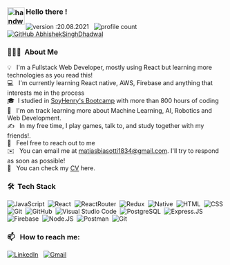 
### <img alt="handwavegif" src="https://user-images.githubusercontent.com/39513876/112366216-8cfe7400-8cfe-11eb-8116-7d3dbae20e97.gif" width='40' align="left"/> Hello there !

![version :20.08.2021](https://img.shields.io/badge/version-20.08.2021-informational) &nbsp;
![profile count](https://komarev.com/ghpvc/?username=matias183&color=red)&nbsp;
[![GitHub AbhishekSinghDhadwal](https://img.shields.io/github/followers/matias183?label=follow&style=social)](https://github.com/AbhishekSinghDhadwal)&nbsp;


### 👨🏻‍💻 &nbsp;About Me

💡 &nbsp; I'm a Fullstack Web Developer, mostly using React but learning more technologies as you read this! \
💻 &nbsp; I'm currently learning React native, AWS, Firebase and anything that interests me in the process\
🎓&nbsp; I studied in [SoyHenry's Bootcamp](https://www.soyhenry.com) with more than 800 hours of coding\
🌱 &nbsp; I'm on track learning more about Machine Learning, AI, Robotics and Web Development.\
✍️ &nbsp; In my free time, I play games, talk to, and study together with my friends!.\
💬 &nbsp; Feel free to reach out to me\
✉️ &nbsp; You can email me at matiasbiasotti1834@gmail.com. I'll try to respond as soon as possible!\
📄 &nbsp; You can check my [CV](https://drive.google.com/file/d/1vVxyhHY2EgNyablizov9YBUBpDD55rVS/view?usp=sharing) here.

### 🛠 &nbsp;Tech Stack

![JavaScript](https://img.shields.io/badge/-JavaScript-05122A?style=flat&logo=javascript)&nbsp;
![React](https://img.shields.io/badge/React-20232A?style=flat&logo=react&logoColor=61DAFB)&nbsp;
![ReactRouter](https://img.shields.io/badge/React_Router-CA4245?style=flat&logo=react-router&logoColor=white)&nbsp;
![Redux](https://img.shields.io/badge/Redux-593D88?style=flate&logo=redux&logoColor=white)&nbsp;
![Native](https://img.shields.io/badge/React_Native-20232A?style=flat&logo=react&logoColor=61DAFB)&nbsp;
![HTML](https://img.shields.io/badge/-HTML-05122A?style=flat&logo=HTML5)&nbsp;
![CSS](https://img.shields.io/badge/-CSS-05122A?style=flat&logo=CSS3&logoColor=1572B6)&nbsp;
![Git](https://img.shields.io/badge/-Git-05122A?style=flat&logo=git)&nbsp;
![GitHub](https://img.shields.io/badge/-GitHub-05122A?style=flat&logo=github)&nbsp;
![Visual Studio Code](https://img.shields.io/badge/-Visual%20Studio%20Code-05122A?style=flat&logo=visual-studio-code&logoColor=007ACC)&nbsp;
![PostgreSQL](https://img.shields.io/badge/PostgreSQL-316192?style=flat&logo=postgresql&logoColor=white)&nbsp;
![Express.JS](https://img.shields.io/badge/Express.js-000000?style=flat&logo=express&logoColor=white)&nbsp;
![Firebase](https://img.shields.io/badge/firebase-ffca28?style=flat&logo=firebase&logoColor=black)&nbsp;
![Node.JS](https://img.shields.io/badge/Node.js-339933?style=flat&logo=nodedotjs&logoColor=white)&nbsp;
![Postman](https://img.shields.io/badge/Postman-FF6C37?style=flat&logo=Postman&logoColor=white)&nbsp;
![Git](https://img.shields.io/badge/GIT-E44C30?style=flat&logo=git&logoColor=white)&nbsp;

### 📫 &nbsp; How to reach me:

<a href="https://www.linkedin.com/in/matias-biasotti/"><img alt="LinkedIn" src="https://img.shields.io/badge/linkedin%20-%230077B5.svg?&style=flat&logo=linkedin&logoColor=white"/></a> &nbsp;
<a href="mailto:matiasbiasotti1834@gmail.com"><img alt="Gmail" src="https://img.shields.io/badge/Gmail-D14836?style=flat&logo=gmail&logoColor=white" /></a> &nbsp;

<!--
**matias183/matias183** is a ✨ _special_ ✨ repository because its `README.md` (this file) appears on your GitHub profile.

Here are some ideas to get you started:

- 🔭 I’m currently working on ...
- 🌱 I’m currently learning ...
- 👯 I’m looking to collaborate on ...
- 🤔 I’m looking for help with ...
- 💬 Ask me about ...
- 📫 How to reach me: ...
- 😄 Pronouns: ...
- ⚡ Fun fact: ...
-->
